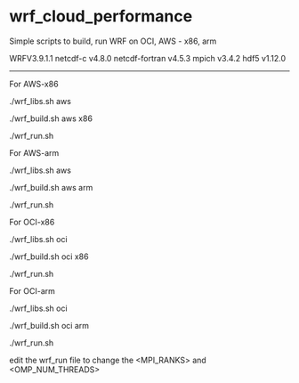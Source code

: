 # wrf_cloud_performance

Simple scripts to build, run WRF on OCI, AWS - x86, arm

WRFV3.9.1.1
netcdf-c v4.8.0
netcdf-fortran v4.5.3
mpich v3.4.2
hdf5 v1.12.0

______________________________

For AWS-x86

./wrf_libs.sh aws

./wrf_build.sh aws x86

./wrf_run.sh



For AWS-arm

./wrf_libs.sh aws

./wrf_build.sh aws arm

./wrf_run.sh



For OCI-x86

./wrf_libs.sh oci 

./wrf_build.sh oci x86

./wrf_run.sh



For OCI-arm

./wrf_libs.sh oci 

./wrf_build.sh oci arm

./wrf_run.sh




edit the wrf_run file to change the <MPI_RANKS> and <OMP_NUM_THREADS> 
